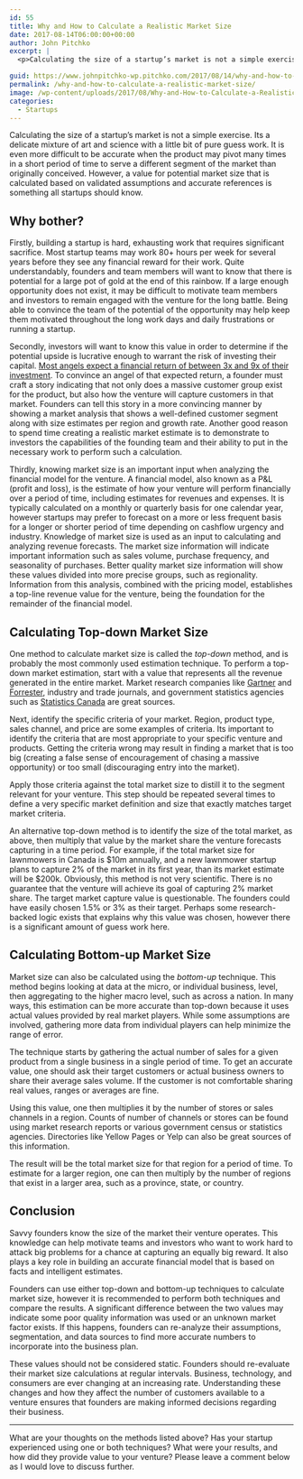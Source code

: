 ```yaml
---
id: 55
title: Why and How to Calculate a Realistic Market Size
date: 2017-08-14T06:00:00+00:00
author: John Pitchko
excerpt: |
  <p>Calculating the size of a startup’s market is not a simple exercise. Its a delicate mixture of art and science with a little bit of pure guess work. It is even more difficult to be accurate when the product may pivot many times in a short period of time to serve a different segment of the market than originally conceived. However, a value for potential market size that is calculated based on validated assumptions and accurate references is something all startups should know.</p>

guid: https://www.johnpitchko-wp.pitchko.com/2017/08/14/why-and-how-to-calculate-a-realistic-market-size/
permalink: /why-and-how-to-calculate-a-realistic-market-size/
image: /wp-content/uploads/2017/08/Why-and-How-to-Calculate-a-Realistic-Market-Size-for-your-Startup.png
categories:
  - Startups
---
```

Calculating the size of a startup’s market is not a simple exercise. Its a delicate mixture of art and science with a little bit of pure guess work. It is even more difficult to be accurate when the product may pivot many times in a short period of time to serve a different segment of the market than originally conceived. However, a value for potential market size that is calculated based on validated assumptions and accurate references is something all startups should know.
<h2 id="why-bother">Why bother?</h2>
Firstly, building a startup is hard, exhausting work that requires significant sacrifice. Most startup teams may work 80+ hours per week for several years before they see any financial reward for their work. Quite understandably, founders and team members will want to know that there is potential for a large pot of gold at the end of this rainbow. If a large enough opportunity does not exist, it may be difficult to motivate team members and investors to remain engaged with the venture for the long battle. Being able to convince the team of the potential of the opportunity may help keep them motivated throughout the long work days and daily frustrations or running a startup.

Secondly, investors will want to know this value in order to determine if the potential upside is lucrative enough to warrant the risk of investing their capital. <a href="https://www.forbes.com/sites/tanyaprive/2016/04/28/what-returns-can-i-expect-from-startup-investing/#3e11c0f57964">Most angels expect a financial return of between 3x and 9x of their investment</a>. To convince an angel of that expected return, a founder must craft a story indicating that not only does a massive customer group exist for the product, but also how the venture will capture customers in that market. Founders can tell this story in a more convincing manner by showing a market analysis that shows a well-defined customer segment along with size estimates per region and growth rate. Another good reason to spend time creating a realistic market estimate is to demonstrate to investors the capabilities of the founding team and their ability to put in the necessary work to perform such a calculation.

Thirdly, knowing market size is an important input when analyzing the financial model for the venture. A financial model, also known as a P&amp;L (profit and loss), is the estimate of how your venture will perform financially over a period of time, including estimates for revenues and expenses. It is typically calculated on a monthly or quarterly basis for one calendar year, however startups may prefer to forecast on a more or less frequent basis for a longer or shorter period of time depending on cashflow urgency and industry. Knowledge of market size is used as an input to calculating and analyzing revenue forecasts. The market size information will indicate important information such as sales volume, purchase frequency, and seasonality of purchases. Better quality market size information will show these values divided into more precise groups, such as regionality. Information from this analysis, combined with the pricing model, establishes a top-line revenue value for the venture, being the foundation for the remainder of the financial model.
<h2 id="calculating-top-down-market-size">Calculating Top-down Market Size</h2>
One method to calculate market size is called the <em>top-down</em> method, and is probably the most commonly used estimation technique. To perform a top-down market estimation, start with a value that represents all the revenue generated in the entire market. Market research companies like <a href="http://www.gartner.com">Gartner</a> and <a href="https://go.forrester.com">Forrester</a>, industry and trade journals, and government statistics agencies such as <a href="http://www.statcan.gc.ca/eng/start">Statistics Canada</a> are great sources.

Next, identify the specific criteria of your market. Region, product type, sales channel, and price are some examples of criteria. Its important to identify the criteria that are most appropriate to your specific venture and products. Getting the criteria wrong may result in finding a market that is too big (creating a false sense of encouragement of chasing a massive opportunity) or too small (discouraging entry into the market).

Apply those criteria against the total market size to distill it to the segment relevant for your venture. This step should be repeated several times to define a very specific market definition and size that exactly matches target market criteria.

An alternative top-down method is to identify the size of the total market, as above, then multiply that value by the market share the venture forecasts capturing in a time period. For example, if the total market size for lawnmowers in Canada is $10m annually, and a new lawnmower startup plans to capture 2% of the market in its first year, than its market estimate will be $200k. Obviously, this method is not very scientific. There is no guarantee that the venture will achieve its goal of capturing 2% market share. The target market capture value is questionable. The founders could have easily chosen 1.5% or 3% as their target. Perhaps some research-backed logic exists that explains why this value was chosen, however there is a significant amount of guess work here.
<h2 id="calculating-bottom-up-market-size">Calculating Bottom-up Market Size</h2>
Market size can also be calculated using the <em>bottom-up</em> technique. This method begins looking at data at the micro, or individual business, level, then aggregating to the higher macro level, such as across a nation. In many ways, this estimation can be more accurate than top-down because it uses actual values provided by real market players. While some assumptions are involved, gathering more data from individual players can help minimize the range of error.

The technique starts by gathering the actual number of sales for a given product from a single business in a single period of time. To get an accurate value, one should ask their target customers or actual business owners to share their average sales volume. If the customer is not comfortable sharing real values, ranges or averages are fine.

Using this value, one then multiplies it by the number of stores or sales channels in a region. Counts of number of channels or stores can be found using market research reports or various government census or statistics agencies. Directories like Yellow Pages or Yelp can also be great sources of this information.

The result will be the total market size for that region for a period of time. To estimate for a larger region, one can then multiply by the number of regions that exist in a larger area, such as a province, state, or country.
<h2 id="conclusion">Conclusion</h2>
Savvy founders know the size of the market their venture operates. This knowledge can help motivate teams and investors who want to work hard to attack big problems for a chance at capturing an equally big reward. It also plays a key role in building an accurate financial model that is based on facts and intelligent estimates.

Founders can use either top-down and bottom-up techniques to calculate market size, however it is recommended to perform both techniques and compare the results. A significant difference between the two values may indicate some poor quality information was used or an unknown market factor exists. If this happens, founders can re-analyze their assumptions, segmentation, and data sources to find more accurate numbers to incorporate into the business plan.

These values should not be considered static. Founders should re-evaluate their market size calculations at regular intervals. Business, technology, and consumers are ever changing at an increasing rate. Understanding these changes and how they affect the number of customers available to a venture ensures that founders are making informed decisions regarding their business.

<hr />

What are your thoughts on the methods listed above? Has your startup experienced using one or both techniques? What were your results, and how did they provide value to your venture? Please leave a comment below as I would love to discuss further.